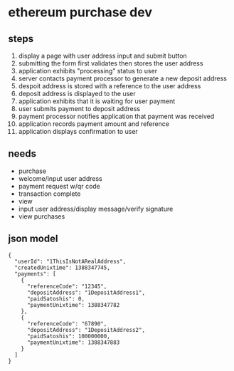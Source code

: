 # ethereum purchase dev

## steps

1. display a page with user address input and submit button
  1. submitting the form first validates then stores the user address
  1. application exhibits "processing" status to user
1. server contacts payment processor to generate a new deposit address
  1. despoit address is stored with a reference to the user address
  1. deposit address is displayed to the user
  1. application exhibits that it is waiting for user payment
1. user submits payment to deposit address
  1. payment processor notifies application that payment was received
  1. application records payment amount and reference
  1. application displays confirmation to user

## needs
* purchase
 * welcome/input user address
 * payment request w/qr code
 * transaction complete
* view
 * input user address/display message/verify signature
 * view purchases

## json model

```
{
  "userId": "1ThisIsNotARealAddress",
  "createdUnixtime": 1388347745,
  "payments": [
    {
      "referenceCode": "12345",
      "depositAddress": "1DepositAddress1",
      "paidSatoshis": 0,
      "paymentUnixtime": 1388347782
    },
    {
      "referenceCode": "67890",
      "depositAddress": "1DepositAddress2",
      "paidSatoshis": 100000000,
      "paymentUnixtime": 1388347883
    }
  ]
}
```
